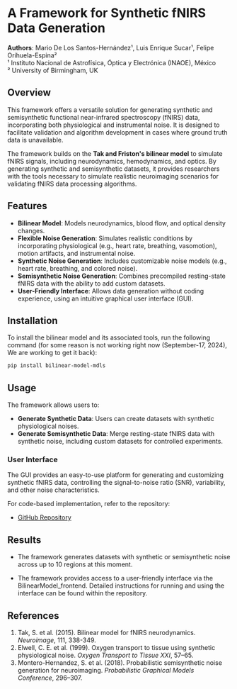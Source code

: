 
# A Framework for Synthetic fNIRS Data Generation

**Authors**: Mario De Los Santos-Hernández¹, Luis Enrique Sucar¹, Felipe Orihuela-Espina²  
¹ Instituto Nacional de Astrofísica, Óptica y Electrónica (INAOE), México  
² University of Birmingham, UK

## Overview

This framework offers a versatile solution for generating synthetic and semisynthetic functional near-infrared spectroscopy (fNIRS) data, incorporating both physiological and instrumental noise. It is designed to facilitate validation and algorithm development in cases where ground truth data is unavailable.

The framework builds on the **Tak and Friston's bilinear model** to simulate fNIRS signals, including neurodynamics, hemodynamics, and optics. By generating synthetic and semisynthetic datasets, it provides researchers with the tools necessary to simulate realistic neuroimaging scenarios for validating fNIRS data processing algorithms.

## Features

- **Bilinear Model**: Models neurodynamics, blood flow, and optical density changes.
- **Flexible Noise Generation**: Simulates realistic conditions by incorporating physiological (e.g., heart rate, breathing, vasomotion), motion artifacts, and instrumental noise.
- **Synthetic Noise Generation**: Includes customizable noise models (e.g., heart rate, breathing, and colored noise).
- **Semisynthetic Noise Generation**: Combines precompiled resting-state fNIRS data with the ability to add custom datasets.
- **User-Friendly Interface**: Allows data generation without coding experience, using an intuitive graphical user interface (GUI).

## Installation

To install the bilinear model and its associated tools, run the following command (for some reason is not working right now (September-17, 2024), We are working to get it back):

```bash
pip install bilinear-model-mdls
```

## Usage

The framework allows users to:

- **Generate Synthetic Data**: Users can create datasets with synthetic physiological noises.
- **Generate Semisynthetic Data**: Merge resting-state fNIRS data with synthetic noise, including custom datasets for controlled experiments.

### User Interface

The GUI provides an easy-to-use platform for generating and customizing synthetic fNIRS data, controlling the signal-to-noise ratio (SNR), variability, and other noise characteristics.

For code-based implementation, refer to the repository:

- [GitHub Repository](https://github.com/MarSH-Up/Bilinear-model)

## Results

- The framework generates datasets with synthetic or semisynthetic noise across up to 10 regions at this moment.
  
- The framework provides access to a user-friendly interface via the BilinearModel_frontend. Detailed instructions for running and using the interface can be found within the repository.

## References

1. Tak, S. et al. (2015). Bilinear model for fNIRS neurodynamics. *Neuroimage*, 111, 338-349.
2. Elwell, C. E. et al. (1999). Oxygen transport to tissue using synthetic physiological noise. *Oxygen Transport to Tissue XXI*, 57–65.
3. Montero-Hernandez, S. et al. (2018). Probabilistic semisynthetic noise generation for neuroimaging. *Probabilistic Graphical Models Conference*, 296–307.
